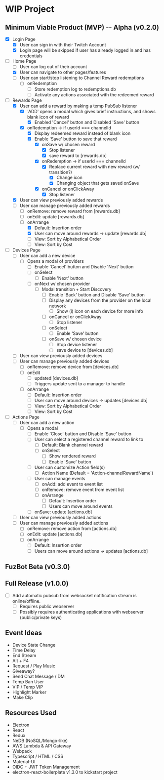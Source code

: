 # WIP Project

## Minimum Viable Product (MVP) -- Alpha (v0.2.0)
- [X] Login Page
  - [X] User can sign in with their Twitch Account
  - [X] Login page will be skipped if user has already logged in and has credentials

- [ ] Home Page
  - [ ] User can log out of their account
  - [X] User can navigate to other pages/features
  - [ ] User can start/stop listening to Channel Reward redemptions
    - [ ] onRedemption
      - [ ] Store redemption log to redemptions.db
      - [ ] Activate any actions associated with the redeemed reward

- [ ] Rewards Page
  - [X] User can add a reward by making a temp PubSub listener
    - [X] 'ADD' opens a modal which gives brief instructions, and shows blank icon of reward
      - [X] Enabled 'Cancel' button and Disabled 'Save' button
    - [X] onRedemption -> if userId === channelId
      - [X] Display redeemed reward instead of blank icon
      - [X] Enable 'Save' button to save that reward
        - [X] onSave w/ chosen reward
          - [X] Stop listener
          - [X] save reward to [rewards.db]
        - [X] onRedemption -> if userId === channelId
          - [X] Replace current reward with new reward (w/ transition?)
            - [X] Change icon
            - [X] Changing object that gets saved onSave
        - [X] onCancel or onClickAway
          - [X] Stop listener
  - [X] User can view previously added rewards
  - [ ] User can manage previously added rewards
    - [ ] onRemove: remove reward from [rewards.db]
    - [ ] onEdit: update [rewards.db]
    - [ ] onArrange
      - [X] Default: Insertion order
      - [X] User can move around rewards -> update [rewards.db]
      - [ ] View: Sort by Alphabetical Order
      - [ ] View: Sort by Cost

- [ ] Devices Page
  - [ ] User can add a new device
    - [ ] Opens a modal of providers
      - [ ] Enable 'Cancel' button and Disable 'Next' button
      - [ ] onSelect
        - [ ] Enable 'Next' button
      - [ ] onNext w/ chosen provider
        - [ ] Modal transition + Start Discovery
          - [ ] Enable 'Back' button and Disable 'Save' button
          - [ ] Display any devices from the provider on the local network
            - [ ] Show (i) icon on each device for more info
          - [ ] onCancel or onClickAway
            - [ ] Stop listener
          - [ ] onSelect
            - [ ] Enable 'Save' button
          - [ ] onSave w/ chosen device
            - [ ] Stop device listener
            - [ ] save device to [devices.db]
  - [ ] User can view previously added devices
  - [ ] User can manage previously added devices
    - [ ] onRemove: remove device from [devices.db]
    - [ ] onEdit
      - [ ] updated [devices.db]
      - [ ] Triggers update sent to a manager to handle
    - [ ] onArrange
      - [ ] Default: Insertion order
      - [ ] User can move around devices -> updates [devices.db]
      - [ ] View: Sort by Alphabetical Order
      - [ ] View: Sort by Cost

- [ ] Actions Page
  - [ ] User can add a new action
    - [ ] Opens a modal
      - [ ] Enable 'Close' button and Disable 'Save' button
      - [ ] User can select a registered channel reward to link to
        - [ ] Default: Blank channel reward
        - [ ] onSelect
          - [ ] Show rendered reward
          - [ ] Enable 'Save' button
      - [ ] User can customize Action field(s)
        - [ ] Action Name (Default = 'Action-channelRewardName')
      - [ ] User can manage events
        - [ ] onAdd: add event to event list
        - [ ] onRemove: remove event from event list
        - [ ] onArrange
          - [ ] Default: Insertion order
          - [ ] Users can move around events
      - [ ] onSave: update [actions.db]
  - [ ] User can view previously added actions
  - [ ] User can manage previously added actions
    - [ ] onRemove: remove action from [actions.db]
    - [ ] onEdit: update [actions.db]
    - [ ] onArrange
      - [ ] Default: Insertion order
      - [ ] Users can move around actions -> updates [actions.db]

## FuzBot Beta (v0.3.0)

## Full Release (v1.0.0)
- [ ] Add automatic pubsub from websocket notification stream is online/offline.
  - [ ] Requires public webserver
  - [ ] Possibly requires authenticating applications with webserver (public/private keys)

## Event Ideas
  * Device State Change
  * Time Delay
  * End Stream
  * Alt + F4
  * Request / Play Music
  * Giveaway?
  * Send Chat Message / DM
  * Temp Ban User
  * VIP / Temp VIP
  * Highlight Marker
  * Make Clip

## Resources Used
* Electron
* React
* Redux
* NeDB (NoSQL/Mongo-like)
* AWS Lambda & API Gateway
* Webpack
* Typescript / HTML / CSS
* Material-UI
* OIDC + JWT Token Management
* electron-react-boilerplate v1.3.0 to kickstart project
